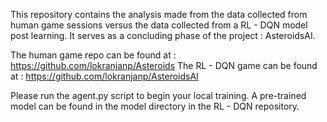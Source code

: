 This repository contains the analysis made from the data collected from human game sessions versus the data collected 
from a RL - DQN model post learning.
It serves as a concluding phase of the project : AsteroidsAI.

The human game repo can be found at : https://github.com/lokranjanp/Asteroids
The RL - DQN game can be found at : https://github.com/lokranjanp/AsteroidsAI

Please run the agent.py script to begin your local training.
A pre-trained model can be found in the model directory in the RL - DQN repository. 
